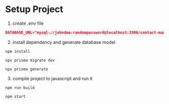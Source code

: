 # Setup Project

1. create .env file
```json
DATABASE_URL="mysql://johndoe:randompassword@localhost:3306/contact-management"
```
2. install dependency and generate database model
```shell
npm install

npx prisma migrate dev

npx prisma generate
```
3. compile project to javascript and run it
```shell
npm run build

npm start
```